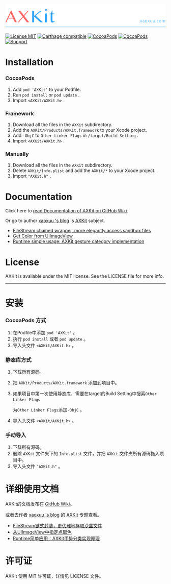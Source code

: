 [![](resources/icons/header.png)](https://axkit.xaoxuu.com)

[![License MIT](https://img.shields.io/badge/license-MIT-green.svg?style=flat)](https://raw.githubusercontent.com/xaoxuu/AXKit/master/LICENSE) [![Carthage compatible](https://img.shields.io/badge/Carthage-compatible-4BC51D.svg?style=flat)](https://github.com/Carthage/Carthage) [![CocoaPods](http://img.shields.io/cocoapods/v/AXKit.svg?style=flat)](http://cocoapods.org/?q=AXKit) [![CocoaPods](http://img.shields.io/cocoapods/p/AXKit.svg?style=flat)](http://cocoapods.org/?q=AXKit) [![Support](https://img.shields.io/badge/support-iOS%208%2B%20-blue.svg?style=flat)](https://www.apple.com/nl/ios/) 



# Installation

### CocoaPods

1. Add `pod 'AXKit'` to your Podfile.
2. Run `pod install` or `pod update` .
3. Import `<AXKit/AXKit.h>` .



### Framework

1. Download all the files in the `AXKit` subdirectory.
2. Add the `AXKit/Products/AXKit.framework` to your Xcode project.
3. Add `-ObjC` to `Other Linker Flags` in `/target/Build Setting` .
4. Import `<AXKit/AXKit.h>` .



### Manually

1. Download all the files in the `AXKit` subdirectory.
2. Delete `AXKit/Info.plist` and add the `AXKit/*` to your Xcode project.
3. Import `"AXKit.h"` .







# Documentation

Click here to [read Documentation of AXKit on GitHub Wiki](https://github.com/xaoxuu/AXKit/wiki).

Or go to author [xaoxuu 's blog](https://blog.xaoxuu.com) 's  [AXKit](https://blog.xaoxuu.com/tags/#AXKit) subject.


- [FileStream chained wrapper, more elegantly access sandbox files](https://blog.xaoxuu.com/2016/09/12/axkit/)
- [Get Color from UIImageView](https://blog.xaoxuu.com/2016/09/14/axkit/)
- [Runtime simple usage: AXKit gesture category implementation](https://blog.xaoxuu.com/2017/04/07/axkit/)




# License

AXKit is available under the MIT license. See the LICENSE file for more info.







------

# 安装

### CocoaPods 方式

1. 在Podfile中添加 `pod 'AXKit'` 。
2. 执行 `pod install` 或者 `pod update` 。
3. 导入头文件 `<AXKit/AXKit.h>` 。



### 静态库方式

1. 下载所有源码。

2. 把 `AXKit/Products/AXKit.framework` 添加到项目中。

3. 如果项目中第一次使用静态库，需要在target的Build Setting中搜索`Other Linker Flags`

   为`Other Linker Flags`添加`-ObjC` 。

4. 导入头文件 `<AXKit/AXKit.h>` 。


### 手动导入

1. 下载所有源码。
2. 删除 `AXKit` 文件夹下的 `Info.plist` 文件，并把  `AXKit` 文件夹所有源码拖入项目中。
3. 导入头文件 `"AXKit.h"` 。





# 详细使用文档

AXKit的文档发布在 [GitHub Wiki](https://github.com/xaoxuu/AXKit/wiki)。

或者去作者 [xaoxuu 's blog](https://blog.xaoxuu.com) 的  [AXKit](https://blog.xaoxuu.com/tags/#AXKit) 专题查看。


- [FileStream链式封装，更优雅地存取沙盒文件](https://blog.xaoxuu.com/2016/09/12/axkit/)
- [从UIImageView中指定点取色](https://blog.xaoxuu.com/2016/09/14/axkit/)
- [Runtime简单应用：AXKit手势分类实现原理](https://blog.xaoxuu.com/2017/04/07/axkit/)


# 许可证

AXKit 使用 MIT 许可证，详情见 LICENSE 文件。



